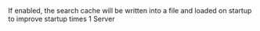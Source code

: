 <function name="holylib_filesystem_savesearchcache" parent="" type="libraryfield">
    <description>
        If enabled, the search cache will be written into a file and loaded on startup to improve startup times
        <added version="0.7"></added>
    </description>
    <value>1</value>
    <realm>Server</realm>
</function>